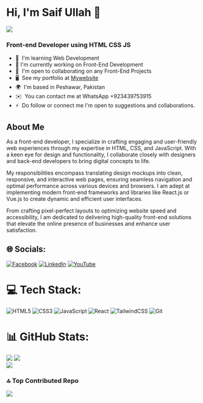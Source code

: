 
 ### <h1> Hi, I'm Saif Ullah 👋 </h1>    [![](https://visitcount.itsvg.in/api?id=saif-coding&icon=0&color=0)](https://visitcount.itsvg.in) 

<h3 align="start">
Front-end Developer using HTML CSS JS
  </h3>



* 🧠  I'm learning Web Development
* 🚀  I'm currently working on Front-End Development
* 🤝  I'm open to collaborating on any Front-End Projects
* 🖥️  See my portfolio at [Mywebsite](http://https://saifullahcode.github.io/Personal-Portfolio/)
* 🌍  I'm based in Peshawar, Pakistan
* ✉️  You can contact me at WhatsApp +923439753915
* ⚡  Do follow or connect me I'm open to suggestions and collaborations.

## About Me
As a front-end developer, I specialize in crafting engaging and user-friendly web experiences through my expertise in HTML, CSS, and JavaScript. With a keen eye for design and functionality, I collaborate closely with designers and back-end developers to bring digital concepts to life.

My responsibilities encompass translating design mockups into clean, responsive, and interactive web pages, ensuring seamless navigation and optimal performance across various devices and browsers. I am adept at implementing modern front-end frameworks and libraries like React.js or Vue.js to create dynamic and efficient user interfaces.

From crafting pixel-perfect layouts to optimizing website speed and accessibility, I am dedicated to delivering high-quality front-end solutions that elevate the online presence of businesses and enhance user satisfaction.




## 🌐 Socials:
[![Facebook](https://img.shields.io/badge/Facebook-%231877F2.svg?logo=Facebook&logoColor=white)](https://facebook.com/saifcoding) [![LinkedIn](https://img.shields.io/badge/LinkedIn-%230077B5.svg?logo=linkedin&logoColor=white)](https://linkedin.com/in/saifcoding) [![YouTube](https://img.shields.io/badge/YouTube-%23FF0000.svg?logo=YouTube&logoColor=white)](https://youtube.com/@saifullahafridi) 

# 💻 Tech Stack:
![HTML5](https://img.shields.io/badge/html5-%23E34F26.svg?style=for-the-badge&logo=html5&logoColor=white) ![CSS3](https://img.shields.io/badge/css3-%231572B6.svg?style=for-the-badge&logo=css3&logoColor=white) ![JavaScript](https://img.shields.io/badge/javascript-%23323330.svg?style=for-the-badge&logo=javascript&logoColor=%23F7DF1E) ![React](https://img.shields.io/badge/react-%2320232a.svg?style=for-the-badge&logo=react&logoColor=%2361DAFB) ![TailwindCSS](https://img.shields.io/badge/tailwindcss-%2338B2AC.svg?style=for-the-badge&logo=tailwind-css&logoColor=white) ![Git](https://img.shields.io/badge/git-%23F05033.svg?style=for-the-badge&logo=git&logoColor=white)
# 📊 GitHub Stats:

  ![](https://github-readme-stats.vercel.app/api?username=saif-coding&theme=buefy&hide_border=false&include_all_commits=true&count_private=false)
  ![](https://github-readme-streak-stats.herokuapp.com/?user=saif-coding&theme=buefy&hide_border=false)<br/>
  ![](https://github-readme-stats.vercel.app/api/top-langs/?username=saif-coding&theme=buefy&hide_border=false&include_all_commits=true&count_private=false&layout=compact)

### 🔝 Top Contributed Repo
![](https://github-contributor-stats.vercel.app/api?username=saif-coding&limit=5&theme=buddhism&combine_all_yearly_contributions=true)


<!-- Proudly created with GPRM ( https://gprm.itsvg.in ) -->
